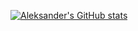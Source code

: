 
[![Aleksander's GitHub stats](https://github-readme-stats.vercel.app/api?username=aleksanderobrestad&theme=gruvbox)](https://github.com/anuraghazra/github-readme-stats)


<!--
**aleksanderobrestad/aleksanderobrestad** is a ✨ _special_ ✨ repository because its `README.md` (this file) appears on your GitHub profile.

Here are some ideas to get you started:

- 🔭 I’m currently working on ...
- 🌱 I’m currently learning ...
- 👯 I’m looking to collaborate on ...
- 🤔 I’m looking for help with ...
- 💬 Ask me about ...
- 📫 How to reach me: ...
- 😄 Pronouns: ...
- ⚡ Fun fact: ...
-->
